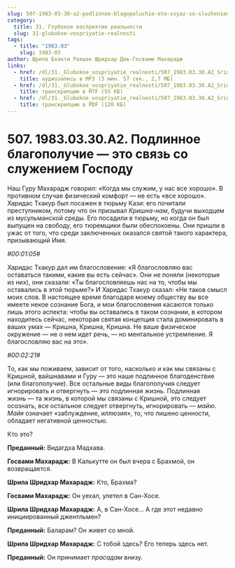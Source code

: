 ```yaml
---
slug: 507-1983-03-30-a2-podlinnoe-blagopoluchie-eto-svyaz-so-sluzheniem-gospodu
category:
  title: 31. Глубокое восприятие реальности
  slug: 31-glubokoe-vospriyatie-realnosti
tags:
  - title: "1983.03"
    slug: 1983-03
author: Шрила Бхакти Ракшак Шридхар Дев-Госвами Махарадж
links:
  - href: /dl/31._Glubokoe_vospriyatie_realnosti/507_1983.03.30.A2_SridharMj_Podlinnoe_blagopoluchie_eto_svyaz_so_slujeniem_Gospodu.mp3
    title: аудиозапись в MP3 (3 мин. 57 сек., 2,7 МБ)
  - href: /dl/31._Glubokoe_vospriyatie_realnosti/507_1983.03.30.A2_SridharMj_Podlinnoe_blagopoluchie_eto_svyaz_so_slujeniem_Gospodu.rtf
    title: транскрипцию в RTF (55 КБ)
  - href: /dl/31._Glubokoe_vospriyatie_realnosti/507_1983.03.30.A2_SridharMj_Podlinnoe_blagopoluchie_eto_svyaz_so_slujeniem_Gospodu.pdf
    title: транскрипцию в PDF (120 КБ)
---
```


# 507. 1983.03.30.A2. Подлинное благополучие — это связь со служением Господу

Наш Гуру Махарадж говорил: «Когда мы служим, у нас все хорошо». В противном случае физический комфорт — не есть «все хорошо». Харидас Тхакур был посажен в тюрьму Кази: его почитали преступником, потому что он призывал *Кришна-нам*, будучи выходцем из мусульманской среды. Его посадили в тюрьму, но когда он был выпущен на свободу, его тюремщики были обеспокоены. Они пришли в ужас от того, что среди заключенных оказался святой такого характера, призывающий Имя.

*#00:01:05#*

Харидас Тхакур дал им благословение: «Я благословляю вас оставаться такими, какие вы есть сейчас». Они не поняли (некоторые из них), они сказали: «Ты благословляешь нас на то, чтобы мы оставались в этой тюрьме?» И Харидас Тхакур сказал: «Не таков смысл моих слов. В настоящее время благодаря моему обществу вы все имеете некое сознание Бога, и мои благословения касаются только лишь этого аспекта: чтобы вы оставались в таком сознании, в котором находитесь сейчас, некоторая святая концепция стала доминировать в ваших умах — Кришна, Кришна, Кришна. Не ваше физическое окружение — не о нем идет речь, — но ментальное устремление. Я благословляю вас на это».

*#00:02:21#*

То, как мы поживаем, зависит от того, насколько и как мы связаны с Кришной, вайшнавами и Гуру — это наше подлинное благоденствие (или благополучие). Все остальные виды благополучия следует игнорировать и отвергнуть — это подлинная жизнь. Подлинная жизнь — та жизнь, в которой мы связаны с Кришной, это следует осознать, все остальное следует отвергнуть, игнорировать — *майю*. *Майя* означает «заблуждение, иллюзия», то, что лишено ценности, обладает негативной ценностью.

Кто это?

**Преданный:** Видагдха Мадхава.

**Госвами Махарадж:** В Калькутте он был вчера с Брахмой, он возвращается.

**Шрила Шридхар Махарадж:** Кто, Брахма?

**Госвами Махарадж:** Он уехал, улетел в Сан-Хосе.

**Шрила Шридхар Махарадж:** А, в Сан-Хосе… А где этот недавно инициированный джентльмен?

**Преданный:** Баларам? Он живет со мной.

**Шрила Шридхар Махарадж:** С тобой здесь? Его теперь здесь нет.

**Преданный:** Он принимает *прасадам* внизу.

